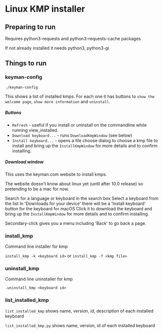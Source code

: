 # Linux KMP installer

## Preparing to run

Requires python3-requests and python3-requests-cache packages

If not already installed it needs python3, python3-gi

## Things to run

### keyman-config

`./keyman-config`

This shows a list of installed kmps.
For each one it has buttons to `show the welcome page`, `show more information` and `uninstall`.

##### Buttons

* `Refresh` - useful if you install or uninstall on the commandline while running view_installed.
* `Download keyboard...` - runs `DownloadKmpWindow` (see below)
* `Install keyboard...` - opens a file choose dialog to choose a kmp file to install and bring up the `InstallKmpWindow` for more details and to confirm installing.

##### Download window

This uses the keyman.com website to install kmps.

The website doesn't know about linux yet (until after 10.0 release) so
pretending to be a mac for now.

Search for a language or keyboard in the search box
Select a keyboard from the list
In 'Downloads for your device' there will be a 'Install keyboard' button for the keyboard for macOS
Click it to download the keyboard and bring up the `InstallKmpWindow` for more details and to confirm installing.

Secondary-click gives you a menu including 'Back' to go back a page.


### install_kmp

Command line installer for kmp

`install_kmp -k <keyboard id>`
or
`install_kmp -f <kmp file>`

### uninstall_kmp

Command line uninstaller for kmp

`.uninstall_kmp <keyboard id>`

### list_installed_kmp

`list_installed_kmp` shows name, version, id, description of each installed keyboard

`list_installed_kmp.py` shows name, version, id of each installed keyboard
